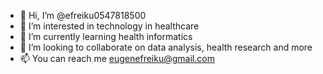 - 👋 Hi, I’m @efreiku0547818500
- 👀 I’m interested in technology in healthcare
- 🌱 I’m currently learning health informatics
- 💞️ I’m looking to collaborate on data analysis, health research and more
- 📫 You can reach me eugenefreiku@gmail.com
